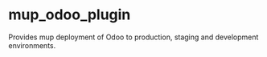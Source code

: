 # mup_odoo_plugin
Provides mup deployment of Odoo to production, staging and development environments.
